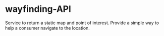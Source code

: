 # wayfinding-API

Service to return a static map and point of interest. Provide a simple way to help a consumer navigate to the location.
